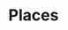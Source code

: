 ---
title: "Places"
description: "Fast sequences of frames"
pubDate: 2025-09-18
tags: ["places"]
icon: "📍"
--- 